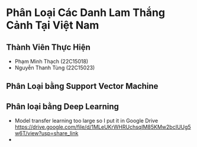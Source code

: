 # Phân Loại Các Danh Lam Thắng Cảnh Tại Việt Nam

## Thành Viên Thực Hiện
- Phạm Minh Thạch (22C15018)  
- Nguyễn Thanh Tùng (22C15023)

## Phân Loại bằng Support Vector Machine


## Phân loại bằng Deep Learning
- Model transfer learning too large so I put it in Google Drive https://drive.google.com/file/d/1MLeUKrWHRUchsqIM85KMw2bcIUUg5w6T/view?usp=share_link
- 
